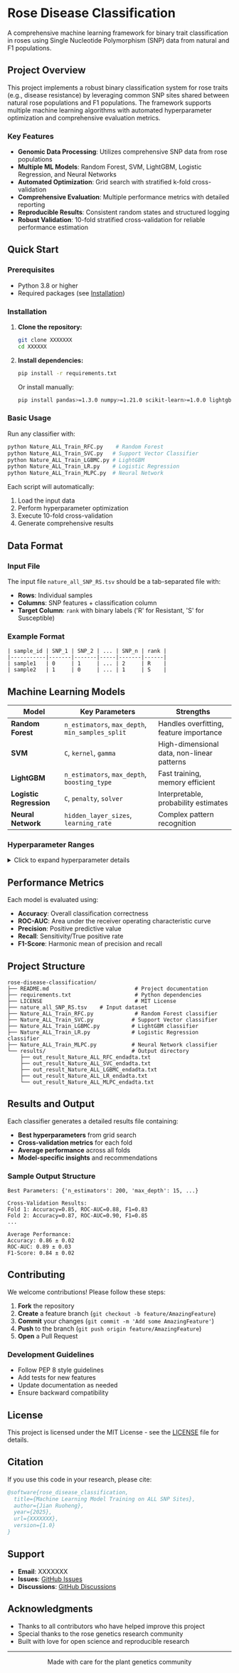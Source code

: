 # Rose Disease Classification

A comprehensive machine learning framework for binary trait classification in roses using Single Nucleotide Polymorphism (SNP) data from natural and F1 populations.

## Project Overview

This project implements a robust binary classification system for rose traits (e.g., disease resistance) by leveraging common SNP sites shared between natural rose populations and F1 populations. The framework supports multiple machine learning algorithms with automated hyperparameter optimization and comprehensive evaluation metrics.

### Key Features

- **Genomic Data Processing**: Utilizes comprehensive SNP data from rose populations
- **Multiple ML Models**: Random Forest, SVM, LightGBM, Logistic Regression, and Neural Networks
- **Automated Optimization**: Grid search with stratified k-fold cross-validation
- **Comprehensive Evaluation**: Multiple performance metrics with detailed reporting
- **Reproducible Results**: Consistent random states and structured logging
- **Robust Validation**: 10-fold stratified cross-validation for reliable performance estimation

## Quick Start

### Prerequisites

- Python 3.8 or higher
- Required packages (see [Installation](#installation))

### Installation

1. **Clone the repository:**
   ```bash
   git clone XXXXXXX
   cd XXXXXX
   ```

2. **Install dependencies:**
   ```bash
   pip install -r requirements.txt
   ```
   
   Or install manually:
   ```bash
   pip install pandas>=1.3.0 numpy>=1.21.0 scikit-learn>=1.0.0 lightgbm
   ```

### Basic Usage

Run any classifier with:
```bash
python Nature_ALL_Train_RFC.py    # Random Forest
python Nature_ALL_Train_SVC.py   # Support Vector Classifier
python Nature_ALL_Train_LGBMC.py # LightGBM
python Nature_ALL_Train_LR.py    # Logistic Regression
python Nature_ALL_Train_MLPC.py  # Neural Network
```

Each script will automatically:
1. Load the input data
2. Perform hyperparameter optimization
3. Execute 10-fold cross-validation
4. Generate comprehensive results

## Data Format

### Input File
The input file `nature_all_SNP_RS.tsv` should be a tab-separated file with:

- **Rows**: Individual samples
- **Columns**: SNP features + classification column
- **Target Column**: `rank` with binary labels ('R' for Resistant, 'S' for Susceptible)

### Example Format
```tsv
| sample_id | SNP_1 | SNP_2 | ... | SNP_n | rank |
|-----------|-------|-------|-----|-------|------|
| sample1   | 0     | 1     | ... | 2     | R    |
| sample2   | 1     | 0     | ... | 1     | S    |
```

## Machine Learning Models

| Model | Key Parameters | Strengths |
|-------|---------------|-----------|
| **Random Forest** | `n_estimators`, `max_depth`, `min_samples_split` | Handles overfitting, feature importance |
| **SVM** | `C`, `kernel`, `gamma` | High-dimensional data, non-linear patterns |
| **LightGBM** | `n_estimators`, `max_depth`, `boosting_type` | Fast training, memory efficient |
| **Logistic Regression** | `C`, `penalty`, `solver` | Interpretable, probability estimates |
| **Neural Network** | `hidden_layer_sizes`, `learning_rate` | Complex pattern recognition |

### Hyperparameter Ranges

<details>
<summary>Click to expand hyperparameter details</summary>

#### Random Forest
- `n_estimators`: [50, 100, 200]
- `max_depth`: [5, 10, 15]
- `max_features`: ['sqrt', 'log2']
- `min_samples_split`: [5, 10]
- `min_samples_leaf`: [2, 4, 6]

#### Support Vector Machine
- `C`: [0.1, 1, 10, 100]
- `kernel`: ['linear', 'rbf', 'poly', 'sigmoid']
- `gamma`: ['scale', 'auto', 0.01, 0.1, 1]

#### LightGBM
- `n_estimators`: [100, 200]
- `max_depth`: [-1, 10, 15]
- `min_child_samples`: [20, 50]
- `boosting_type`: ['gbdt', 'dart']

#### Logistic Regression
- `C`: [0.001, 0.01, 0.1, 1, 10, 100]
- `penalty`: ['l1', 'l2']
- `solver`: ['liblinear', 'lbfgs']
- `max_iter`: [500, 1000, 2000, 3000]

#### Neural Network
- `hidden_layer_sizes`: [(128, 64), (128, 64, 32)]
- `activation`: ['relu']
- `solver`: ['adam', 'sgd']
- `learning_rate_init`: [0.001, 0.01]

</details>

## Performance Metrics

Each model is evaluated using:

- **Accuracy**: Overall classification correctness
- **ROC-AUC**: Area under the receiver operating characteristic curve
- **Precision**: Positive predictive value
- **Recall**: Sensitivity/True positive rate
- **F1-Score**: Harmonic mean of precision and recall

## Project Structure

```
rose-disease-classification/
├── README.md                           # Project documentation
├── requirements.txt                    # Python dependencies
├── LICENSE                             # MIT License
├── nature_all_SNP_RS.tsv    # Input dataset
├── Nature_ALL_Train_RFC.py             # Random Forest classifier
├── Nature_ALL_Train_SVC.py            # Support Vector classifier
├── Nature_ALL_Train_LGBMC.py          # LightGBM classifier
├── Nature_ALL_Train_LR.py             # Logistic Regression classifier
├── Nature_ALL_Train_MLPC.py           # Neural Network classifier
└── results/                           # Output directory
    ├── out_result_Nature_ALL_RFC_endadta.txt
    ├── out_result_Nature_ALL_SVC_endadta.txt
    ├── out_result_Nature_ALL_LGBMC_endadta.txt
    ├── out_result_Nature_ALL_LR_endadta.txt
    └── out_result_Nature_ALL_MLPC_endadta.txt
```

## Results and Output

Each classifier generates a detailed results file containing:

- **Best hyperparameters** from grid search
- **Cross-validation metrics** for each fold
- **Average performance** across all folds
- **Model-specific insights** and recommendations

### Sample Output Structure
```
Best Parameters: {'n_estimators': 200, 'max_depth': 15, ...}

Cross-Validation Results:
Fold 1: Accuracy=0.85, ROC-AUC=0.88, F1=0.83
Fold 2: Accuracy=0.87, ROC-AUC=0.90, F1=0.85
...

Average Performance:
Accuracy: 0.86 ± 0.02
ROC-AUC: 0.89 ± 0.03
F1-Score: 0.84 ± 0.02
```

## Contributing

We welcome contributions! Please follow these steps:

1. **Fork** the repository
2. **Create** a feature branch (`git checkout -b feature/AmazingFeature`)
3. **Commit** your changes (`git commit -m 'Add some AmazingFeature'`)
4. **Push** to the branch (`git push origin feature/AmazingFeature`)
5. **Open** a Pull Request

### Development Guidelines
- Follow PEP 8 style guidelines
- Add tests for new features
- Update documentation as needed
- Ensure backward compatibility

## License

This project is licensed under the MIT License - see the [LICENSE](LICENSE) file for details.

## Citation

If you use this code in your research, please cite:

```bibtex
@software{rose_disease_classification,
  title={Machine Learning Model Training on ALL SNP Sites},
  author={Jian Ruoheng},
  year={2025},
  url={XXXXXXX},
  version={1.0}
}
```

## Support

- **Email**: XXXXXXX
- **Issues**: [GitHub Issues](https://github.com/yourusername/rose-disease-classification/issues)
- **Discussions**: [GitHub Discussions](https://github.com/yourusername/rose-disease-classification/discussions)

## Acknowledgments

- Thanks to all contributors who have helped improve this project
- Special thanks to the rose genetics research community
- Built with love for open science and reproducible research

---

<div align="center">
Made with care for the plant genetics community
</div>